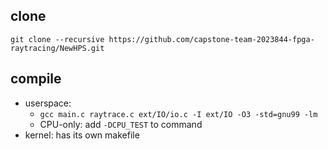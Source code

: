 ## clone
`git clone --recursive https://github.com/capstone-team-2023844-fpga-raytracing/NewHPS.git`
## compile
- userspace: 
  - `gcc main.c raytrace.c ext/IO/io.c -I ext/IO -O3 -std=gnu99 -lm`
  - CPU-only: add `-DCPU_TEST` to command
- kernel: has its own makefile
